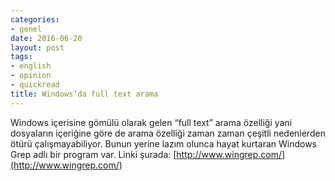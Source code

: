 ```yaml
---
categories:
- genel
date: 2016-06-20
layout: post
tags:
- english
- opinion
- quickread
title: Windows’da full text arama
---
```


Windows içerisine gömülü olarak gelen “full text” arama özelliği yani dosyaların içeriğine göre de arama özelliği zaman zaman çeşitli nedenlerden ötürü çalışmayabiliyor. Bunun yerine lazım olunca hayat kurtaran Windows Grep adlı bir program var. Linki şurada: [http://www.wingrep.com/](http://www.wingrep.com/)
